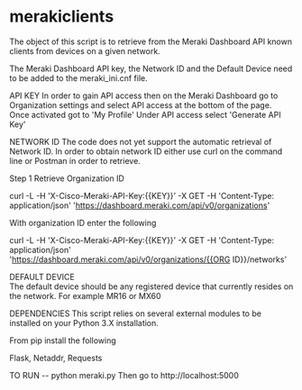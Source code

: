 # merakiclients

The object of this script is to retrieve from the Meraki Dashboard API
known clients from devices on a given network.

The Meraki Dashboard API key, the Network ID and the Default Device need to be added to the
meraki_ini.cnf file.

API KEY
In order to gain API access then on the Meraki Dashboard go to 
Organization settings and select API access at the bottom of the page.
Once activated got to 'My Profile'  Under API access select
'Generate API Key'


NETWORK ID
The code does not yet support the automatic retrieval of Network ID.
In order to obtain network ID either use curl on the command line or
Postman in order to retrieve.

Step 1
Retrieve Organization ID

curl -L -H 'X-Cisco-Meraki-API-Key:{{KEY}}’ -X GET -H 'Content-Type: application/json' 
'https://dashboard.meraki.com/api/v0/organizations'

With organization ID enter the following

curl -L -H 'X-Cisco-Meraki-API-Key:{{KEY}}’ -X GET -H 'Content-Type: application/json' 
'https://dashboard.meraki.com/api/v0/organizations/{{ORG ID}}/networks'

DEFAULT DEVICE  
The default device should be any registered device that currently resides on the network.
For example MR16 or MX60

DEPENDENCIES
This script relies on several external modules to be installed on your Python 3.X
installation.

From pip install the following

Flask,  Netaddr,  Requests

TO RUN -- python meraki.py  Then go to http://localhost:5000
